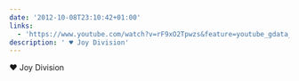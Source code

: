 ```yaml
---
date: '2012-10-08T23:10:42+01:00'
links:
  - 'https://www.youtube.com/watch?v=rF9xO2Tpwzs&feature=youtube_gdata_player'
description: ' ♥ Joy Division'
---
```

 ♥ Joy Division
